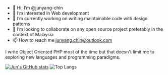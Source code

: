 - 👋 Hi, I’m @junyang-chin
- 👀 I’m interested in Web development
- 🌱 I’m currently working on writing maintainable code with design patterns
- 💞️ I’m looking to collaborate on any open source project preferably in the context of Malaysia
- 📫 How to reach me junyang.chin@outlook.com

I write Object Oriented PHP most of the time but that doesn't limit me to exploring new languages and programming paradigms. 

[![Jun's GitHub stats](https://github-readme-stats.vercel.app/api?username=junyang-chin)](https://github.com/anuraghazra/github-readme-stats)
![Top Langs](https://github-readme-stats.vercel.app/api/top-langs/?username=junyang-chin&hide=jupyter&layout=compact)
<!---
junyang-chin/junyang-chin is a ✨ special ✨ repository because its `README.md` (this file) appears on your GitHub profile.
You can click the Preview link to take a look at your changes.
--->
